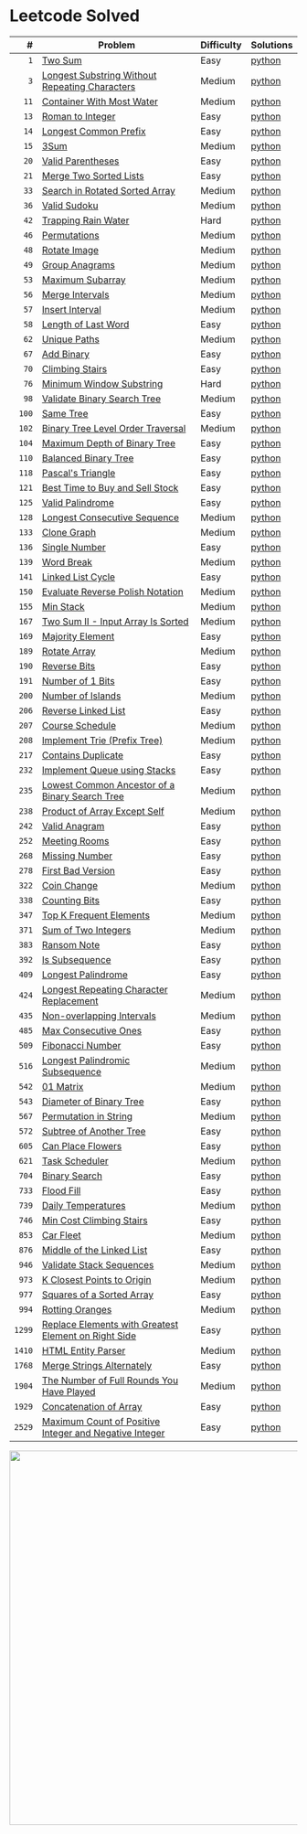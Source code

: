 # Leetcode Solved

| #   | Problem | Difficulty | Solutions |
| --: | ------- | ---------- | --------- |
| ``1`` | [Two Sum](https://leetcode.com/problems/two-sum) | Easy | [python](./python/1_two-sum.py) |
| ``3`` | [Longest Substring Without Repeating Characters](https://leetcode.com/problems/longest-substring-without-repeating-characters) | Medium | [python](./python/3_longest-substring-without-repeating-characters.py) |
| ``11`` | [Container With Most Water](https://leetcode.com/problems/container-with-most-water) | Medium | [python](./python/11_container-with-most-water.py) |
| ``13`` | [Roman to Integer](https://leetcode.com/problems/roman-to-integer) | Easy | [python](./python/13_roman-to-integer.py) |
| ``14`` | [Longest Common Prefix](https://leetcode.com/problems/longest-common-prefix) | Easy | [python](./python/14_longest-common-prefix.py) |
| ``15`` | [3Sum](https://leetcode.com/problems/3sum) | Medium | [python](./python/15_3sum.py) |
| ``20`` | [Valid Parentheses](https://leetcode.com/problems/valid-parentheses) | Easy | [python](./python/20_valid-parentheses.py) |
| ``21`` | [Merge Two Sorted Lists](https://leetcode.com/problems/merge-two-sorted-lists) | Easy | [python](./python/21_merge-two-sorted-lists.py) |
| ``33`` | [Search in Rotated Sorted Array](https://leetcode.com/problems/search-in-rotated-sorted-array) | Medium | [python](./python/33_search-in-rotated-sorted-array.py) |
| ``36`` | [Valid Sudoku](https://leetcode.com/problems/valid-sudoku) | Medium | [python](./python/36_valid-sudoku.py) |
| ``42`` | [Trapping Rain Water](https://leetcode.com/problems/trapping-rain-water) | Hard | [python](./python/42_trapping-rain-water.py) |
| ``46`` | [Permutations](https://leetcode.com/problems/permutations) | Medium | [python](./python/46_permutations.py) |
| ``48`` | [Rotate Image](https://leetcode.com/problems/rotate-image) | Medium | [python](./python/48_rotate-image.py) |
| ``49`` | [Group Anagrams](https://leetcode.com/problems/group-anagrams) | Medium | [python](./python/49_group-anagrams.py) |
| ``53`` | [Maximum Subarray](https://leetcode.com/problems/maximum-subarray) | Medium | [python](./python/53_maximum-subarray.py) |
| ``56`` | [Merge Intervals](https://leetcode.com/problems/merge-intervals) | Medium | [python](./python/56_merge-intervals.py) |
| ``57`` | [Insert Interval](https://leetcode.com/problems/insert-interval) | Medium | [python](./python/57_insert-interval.py) |
| ``58`` | [Length of Last Word](https://leetcode.com/problems/length-of-last-word) | Easy | [python](./python/58_length-of-last-word.py) |
| ``62`` | [Unique Paths](https://leetcode.com/problems/unique-paths) | Medium | [python](./python/62_unique-paths.py) |
| ``67`` | [Add Binary](https://leetcode.com/problems/add-binary) | Easy | [python](./python/67_add-binary.py) |
| ``70`` | [Climbing Stairs](https://leetcode.com/problems/climbing-stairs) | Easy | [python](./python/70_climbing-stairs.py) |
| ``76`` | [Minimum Window Substring](https://leetcode.com/problems/minimum-window-substring) | Hard | [python](./python/76_minimum-window-substring.py) |
| ``98`` | [Validate Binary Search Tree](https://leetcode.com/problems/validate-binary-search-tree) | Medium | [python](./python/98_validate-binary-search-tree.py) |
| ``100`` | [Same Tree](https://leetcode.com/problems/same-tree) | Easy | [python](./python/100_same-tree.py) |
| ``102`` | [Binary Tree Level Order Traversal](https://leetcode.com/problems/binary-tree-level-order-traversal) | Medium | [python](./python/102_binary-tree-level-order-traversal.py) |
| ``104`` | [Maximum Depth of Binary Tree](https://leetcode.com/problems/maximum-depth-of-binary-tree) | Easy | [python](./python/104_maximum-depth-of-binary-tree.py) |
| ``110`` | [Balanced Binary Tree](https://leetcode.com/problems/balanced-binary-tree) | Easy | [python](./python/110_balanced-binary-tree.py) |
| ``118`` | [Pascal's Triangle](https://leetcode.com/problems/pascals-triangle) | Easy | [python](./python/118_pascals-triangle.py) |
| ``121`` | [Best Time to Buy and Sell Stock](https://leetcode.com/problems/best-time-to-buy-and-sell-stock) | Easy | [python](./python/121_best-time-to-buy-and-sell-stock.py) |
| ``125`` | [Valid Palindrome](https://leetcode.com/problems/valid-palindrome) | Easy | [python](./python/125_valid-palindrome.py) |
| ``128`` | [Longest Consecutive Sequence](https://leetcode.com/problems/longest-consecutive-sequence) | Medium | [python](./python/128_longest-consecutive-sequence.py) |
| ``133`` | [Clone Graph](https://leetcode.com/problems/clone-graph) | Medium | [python](./python/133_clone-graph.py) |
| ``136`` | [Single Number](https://leetcode.com/problems/single-number) | Easy | [python](./python/136_single-number.py) |
| ``139`` | [Word Break](https://leetcode.com/problems/word-break) | Medium | [python](./python/139_word-break.py) |
| ``141`` | [Linked List Cycle](https://leetcode.com/problems/linked-list-cycle) | Easy | [python](./python/141_linked-list-cycle.py) |
| ``150`` | [Evaluate Reverse Polish Notation](https://leetcode.com/problems/evaluate-reverse-polish-notation) | Medium | [python](./python/150_evaluate-reverse-polish-notation.py) |
| ``155`` | [Min Stack](https://leetcode.com/problems/min-stack) | Medium | [python](./python/155_min-stack.py) |
| ``167`` | [Two Sum II - Input Array Is Sorted](https://leetcode.com/problems/two-sum-ii-input-array-is-sorted) | Medium | [python](./python/167_two-sum-ii-input-array-is-sorted.py) |
| ``169`` | [Majority Element](https://leetcode.com/problems/majority-element) | Easy | [python](./python/169_majority-element.py) |
| ``189`` | [Rotate Array](https://leetcode.com/problems/rotate-array) | Medium | [python](./python/189_rotate-array.py) |
| ``190`` | [Reverse Bits](https://leetcode.com/problems/reverse-bits) | Easy | [python](./python/190_reverse-bits.py) |
| ``191`` | [Number of 1 Bits](https://leetcode.com/problems/number-of-1-bits) | Easy | [python](./python/191_number-of-1-bits.py) |
| ``200`` | [Number of Islands](https://leetcode.com/problems/number-of-islands) | Medium | [python](./python/200_number-of-islands.py) |
| ``206`` | [Reverse Linked List](https://leetcode.com/problems/reverse-linked-list) | Easy | [python](./python/206_reverse-linked-list.py) |
| ``207`` | [Course Schedule](https://leetcode.com/problems/course-schedule) | Medium | [python](./python/207_course-schedule.py) |
| ``208`` | [Implement Trie (Prefix Tree)](https://leetcode.com/problems/implement-trie-prefix-tree) | Medium | [python](./python/208_implement-trie-prefix-tree.py) |
| ``217`` | [Contains Duplicate](https://leetcode.com/problems/contains-duplicate) | Easy | [python](./python/217_contains-duplicate.py) |
| ``232`` | [Implement Queue using Stacks](https://leetcode.com/problems/implement-queue-using-stacks) | Easy | [python](./python/232_implement-queue-using-stacks.py) |
| ``235`` | [Lowest Common Ancestor of a Binary Search Tree](https://leetcode.com/problems/lowest-common-ancestor-of-a-binary-search-tree) | Medium | [python](./python/235_lowest-common-ancestor-of-a-binary-search-tree.py) |
| ``238`` | [Product of Array Except Self](https://leetcode.com/problems/product-of-array-except-self) | Medium | [python](./python/238_product-of-array-except-self.py) |
| ``242`` | [Valid Anagram](https://leetcode.com/problems/valid-anagram) | Easy | [python](./python/242_valid-anagram.py) |
| ``252`` | [Meeting Rooms](https://leetcode.com/problems/meeting-rooms) | Easy | [python](./python/252_meeting-rooms.py) |
| ``268`` | [Missing Number](https://leetcode.com/problems/missing-number) | Easy | [python](./python/268_missing-number.py) |
| ``278`` | [First Bad Version](https://leetcode.com/problems/first-bad-version) | Easy | [python](./python/278_first-bad-version.py) |
| ``322`` | [Coin Change](https://leetcode.com/problems/coin-change) | Medium | [python](./python/322_coin-change.py) |
| ``338`` | [Counting Bits](https://leetcode.com/problems/counting-bits) | Easy | [python](./python/338_counting-bits.py) |
| ``347`` | [Top K Frequent Elements](https://leetcode.com/problems/top-k-frequent-elements) | Medium | [python](./python/347_top-k-frequent-elements.py) |
| ``371`` | [Sum of Two Integers](https://leetcode.com/problems/sum-of-two-integers) | Medium | [python](./python/371_sum-of-two-integers.py) |
| ``383`` | [Ransom Note](https://leetcode.com/problems/ransom-note) | Easy | [python](./python/383_ransom-note.py) |
| ``392`` | [Is Subsequence](https://leetcode.com/problems/is-subsequence) | Easy | [python](./python/392_is-subsequence.py) |
| ``409`` | [Longest Palindrome](https://leetcode.com/problems/longest-palindrome) | Easy | [python](./python/409_longest-palindrome.py) |
| ``424`` | [Longest Repeating Character Replacement](https://leetcode.com/problems/longest-repeating-character-replacement) | Medium | [python](./python/424_longest-repeating-character-replacement.py) |
| ``435`` | [Non-overlapping Intervals](https://leetcode.com/problems/non-overlapping-intervals) | Medium | [python](./python/435_non-overlapping-intervals.py) |
| ``485`` | [Max Consecutive Ones](https://leetcode.com/problems/max-consecutive-ones) | Easy | [python](./python/485_max-consecutive-ones.py) |
| ``509`` | [Fibonacci Number](https://leetcode.com/problems/fibonacci-number) | Easy | [python](./python/509_fibonacci-number.py) |
| ``516`` | [Longest Palindromic Subsequence](https://leetcode.com/problems/longest-palindromic-subsequence) | Medium | [python](./python/516_longest-palindromic-subsequence.py) |
| ``542`` | [01 Matrix](https://leetcode.com/problems/01-matrix) | Medium | [python](./python/542_01-matrix.py) |
| ``543`` | [Diameter of Binary Tree](https://leetcode.com/problems/diameter-of-binary-tree) | Easy | [python](./python/543_diameter-of-binary-tree.py) |
| ``567`` | [Permutation in String](https://leetcode.com/problems/permutation-in-string) | Medium | [python](./python/567_permutation-in-string.py) |
| ``572`` | [Subtree of Another Tree](https://leetcode.com/problems/subtree-of-another-tree) | Easy | [python](./python/572_subtree-of-another-tree.py) |
| ``605`` | [Can Place Flowers](https://leetcode.com/problems/can-place-flowers) | Easy | [python](./python/605_can-place-flowers.py) |
| ``621`` | [Task Scheduler](https://leetcode.com/problems/task-scheduler) | Medium | [python](./python/621_task-scheduler.py) |
| ``704`` | [Binary Search](https://leetcode.com/problems/binary-search) | Easy | [python](./python/704_binary-search.py) |
| ``733`` | [Flood Fill](https://leetcode.com/problems/flood-fill) | Easy | [python](./python/733_flood-fill.py) |
| ``739`` | [Daily Temperatures](https://leetcode.com/problems/daily-temperatures) | Medium | [python](./python/739_daily-temperatures.py) |
| ``746`` | [Min Cost Climbing Stairs](https://leetcode.com/problems/min-cost-climbing-stairs) | Easy | [python](./python/746_min-cost-climbing-stairs.py) |
| ``853`` | [Car Fleet](https://leetcode.com/problems/car-fleet) | Medium | [python](./python/853_car-fleet.py) |
| ``876`` | [Middle of the Linked List](https://leetcode.com/problems/middle-of-the-linked-list) | Easy | [python](./python/876_middle-of-the-linked-list.py) |
| ``946`` | [Validate Stack Sequences](https://leetcode.com/problems/validate-stack-sequences) | Medium | [python](./python/946_validate-stack-sequences.py) |
| ``973`` | [K Closest Points to Origin](https://leetcode.com/problems/k-closest-points-to-origin) | Medium | [python](./python/973_k-closest-points-to-origin.py) |
| ``977`` | [Squares of a Sorted Array](https://leetcode.com/problems/squares-of-a-sorted-array) | Easy | [python](./python/977_squares-of-a-sorted-array.py) |
| ``994`` | [Rotting Oranges](https://leetcode.com/problems/rotting-oranges) | Medium | [python](./python/994_rotting-oranges.py) |
| ``1299`` | [Replace Elements with Greatest Element on Right Side](https://leetcode.com/problems/replace-elements-with-greatest-element-on-right-side) | Easy | [python](./python/1299_replace-elements-with-greatest-element-on-right-side.py) |
| ``1410`` | [HTML Entity Parser](https://leetcode.com/problems/html-entity-parser) | Medium | [python](./python/1410_html-entity-parser.py) |
| ``1768`` | [Merge Strings Alternately](https://leetcode.com/problems/merge-strings-alternately) | Easy | [python](./python/1768_merge-strings-alternately.py) |
| ``1904`` | [The Number of Full Rounds You Have Played](https://leetcode.com/problems/the-number-of-full-rounds-you-have-played) | Medium | [python](./python/1904_the-number-of-full-rounds-you-have-played.py) |
| ``1929`` | [Concatenation of Array](https://leetcode.com/problems/concatenation-of-array) | Easy | [python](./python/1929_concatenation-of-array.py) |
| ``2529`` | [Maximum Count of Positive Integer and Negative Integer](https://leetcode.com/problems/maximum-count-of-positive-integer-and-negative-integer) | Easy | [python](./python/2529_maximum-count-of-positive-integer-and-negative-integer.py) |

<picture>
    <source media="(prefers-color-scheme: dark)" srcset="https://leetcode-stats-six.vercel.app/?username=kutaycinar&theme=dark">
    <source media="(prefers-color-scheme: light)" srcset="https://leetcode-stats-six.vercel.app/?username=kutaycinar">
    <img width=655px>
</picture>
